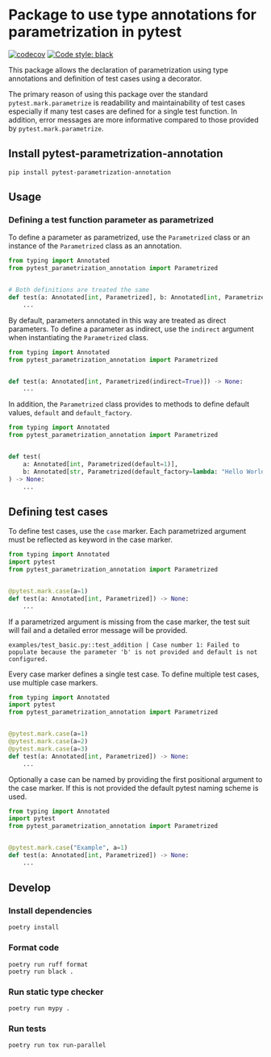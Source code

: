 # Package to use type annotations for parametrization in pytest

[![codecov](https://codecov.io/gh/skeletorXVI/pytest-parametrization-annotation/graph/badge.svg?token=22CXIHTW1Q)](https://codecov.io/gh/skeletorXVI/pytest-parametrization-annotation)
<a href="https://github.com/psf/black"><img alt="Code style: black" src="https://img.shields.io/badge/code%20style-black-000000.svg"></a>

This package allows the declaration of parametrization using type annotations and definition of test cases using a
decorator.

The primary reason of using this package over the standard `pytest.mark.parametrize` is readability and maintainability
of test cases especially if many test cases are defined for a single test function.
In addition, error messages are more informative compared to those provided by `pytest.mark.parametrize`.

## Install pytest-parametrization-annotation

```shell
pip install pytest-parametrization-annotation
```

## Usage

### Defining a test function parameter as parametrized

To define a parameter as parametrized, use the `Parametrized` class or an instance of the `Parametrized` class as an
annotation.

```python
from typing import Annotated
from pytest_parametrization_annotation import Parametrized


# Both definitions are treated the same
def test(a: Annotated[int, Parametrized], b: Annotated[int, Parametrized()]) -> None:
    ...
```

By default, parameters annotated in this way are treated as direct parameters.
To define a parameter as indirect, use the `indirect` argument when instantiating the `Parametrized` class.

```python
from typing import Annotated
from pytest_parametrization_annotation import Parametrized


def test(a: Annotated[int, Parametrized(indirect=True)]) -> None:
    ...
```

In addition, the `Parametrized` class provides to methods to define default values, `default` and `default_factory`.

```python
from typing import Annotated
from pytest_parametrization_annotation import Parametrized


def test(
    a: Annotated[int, Parametrized(default=1)],
    b: Annotated[str, Parametrized(default_factory=lambda: "Hello World!")]
) -> None:
    ...
```

## Defining test cases

To define test cases, use the `case` marker.
Each parametrized argument must be reflected as keyword in the case marker.

```python
from typing import Annotated
import pytest
from pytest_parametrization_annotation import Parametrized


@pytest.mark.case(a=1)
def test(a: Annotated[int, Parametrized]) -> None:
    ...
```

If a parametrized argument is missing from the case marker, the test suit will fail and a detailed error message will be provided.

```shell
examples/test_basic.py::test_addition | Case number 1: Failed to populate because the parameter 'b' is not provided and default is not configured.
```

Every case marker defines a single test case.
To define multiple test cases, use multiple case markers.

```python
from typing import Annotated
import pytest
from pytest_parametrization_annotation import Parametrized


@pytest.mark.case(a=1)
@pytest.mark.case(a=2)
@pytest.mark.case(a=3)
def test(a: Annotated[int, Parametrized]) -> None:
    ...
```


Optionally a case can be named by providing the first positional argument to the case marker.
If this is not provided the default pytest naming scheme is used.

```python
from typing import Annotated
import pytest
from pytest_parametrization_annotation import Parametrized


@pytest.mark.case("Example", a=1)
def test(a: Annotated[int, Parametrized]) -> None:
    ...
```

## Develop

### Install dependencies

```shell
poetry install
```

### Format code

```shell
poetry run ruff format
poetry run black .
```

### Run static type checker

```shell
poetry run mypy .
```

### Run tests

```shell
poetry run tox run-parallel
```
